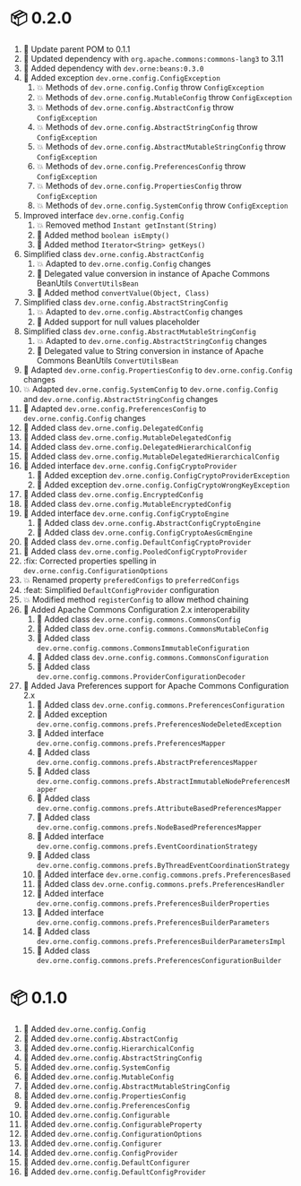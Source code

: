 # :package: 0.2.0

01. :wrench: Update parent POM to 0.1.1
01. :wrench: Updated dependency with `org.apache.commons:commons-lang3` to 3.11
01. :wrench: Added dependency with `dev.orne:beans:0.3.0`
01. :gift: Added exception `dev.orne.config.ConfigException`
    01. :boom: Methods of `dev.orne.config.Config` throw `ConfigException`
    01. :boom: Methods of `dev.orne.config.MutableConfig` throw `ConfigException`
    01. :boom: Methods of `dev.orne.config.AbstractConfig` throw `ConfigException`
    01. :boom: Methods of `dev.orne.config.AbstractStringConfig` throw `ConfigException`
    01. :boom: Methods of `dev.orne.config.AbstractMutableStringConfig` throw `ConfigException`
    01. :boom: Methods of `dev.orne.config.PreferencesConfig` throw `ConfigException`
    01. :boom: Methods of `dev.orne.config.PropertiesConfig` throw `ConfigException`
    01. :boom: Methods of `dev.orne.config.SystemConfig` throw `ConfigException`
01. Improved interface `dev.orne.config.Config`
    01. :boom: Removed method `Instant getInstant(String)`
    01. :gift: Added method `boolean isEmpty()`
    01. :gift: Added method `Iterator<String> getKeys()`
01. Simplified class  `dev.orne.config.AbstractConfig`
    01. :boom: Adapted to `dev.orne.config.Config` changes
    01. :gift: Delegated value conversion in instance of Apache Commons BeanUtils `ConvertUtilsBean`
    01. :gift: Added method `convertValue(Object, Class)`
01. Simplified class `dev.orne.config.AbstractStringConfig`
    01. :boom: Adapted to `dev.orne.config.AbstractConfig` changes
    01. :gift: Added support for null values placeholder
01. Simplified class `dev.orne.config.AbstractMutableStringConfig`
    01. :boom: Adapted to `dev.orne.config.AbstractStringConfig` changes
    01. :gift: Delegated value to String conversion in instance of Apache Commons BeanUtils `ConvertUtilsBean`
01. :gift: Adapted `dev.orne.config.PropertiesConfig` to `dev.orne.config.Config` changes
01. :boom: Adapted `dev.orne.config.SystemConfig` to `dev.orne.config.Config` and `dev.orne.config.AbstractStringConfig` changes
01. :gift: Adapted `dev.orne.config.PreferencesConfig` to `dev.orne.config.Config` changes
01. :gift: Added class `dev.orne.config.DelegatedConfig`
01. :gift: Added class `dev.orne.config.MutableDelegatedConfig`
01. :gift: Added class `dev.orne.config.DelegatedHierarchicalConfig`
01. :gift: Added class `dev.orne.config.MutableDelegatedHierarchicalConfig`
01. :gift: Added interface `dev.orne.config.ConfigCryptoProvider`
    01. :gift: Added exception `dev.orne.config.ConfigCryptoProviderException`
    01. :gift: Added exception `dev.orne.config.ConfigCryptoWrongKeyException`
01. :gift: Added class `dev.orne.config.EncryptedConfig`
01. :gift: Added class `dev.orne.config.MutableEncryptedConfig`
01. :gift: Added interface `dev.orne.config.ConfigCryptoEngine`
    01. :gift: Added class `dev.orne.config.AbstractConfigCryptoEngine`
    01. :gift: Added class `dev.orne.config.ConfigCryptoAesGcmEngine`
01. :gift: Added class `dev.orne.config.DefaultConfigCryptoProvider`
01. :gift: Added class `dev.orne.config.PooledConfigCryptoProvider`
01. :fix: Corrected properties spelling in `dev.orne.config.ConfigurationOptions`
  01. :boom: Renamed property `preferedConfigs` to `preferredConfigs`
01. :feat: Simplified `DefaultConfigProvider` configuration
  01. :boom: Modified method `registerConfig` to allow method chaining
01. :gift: Added Apache Commons Configuration 2.x interoperability
    01. :gift: Added class `dev.orne.config.commons.CommonsConfig`
    01. :gift: Added class `dev.orne.config.commons.CommonsMutableConfig`
    01. :gift: Added class `dev.orne.config.commons.CommonsImmutableConfiguration`
    01. :gift: Added class `dev.orne.config.commons.CommonsConfiguration`
    01. :gift: Added class `dev.orne.config.commons.ProviderConfigurationDecoder`
01. :gift: Added Java Preferences support for Apache Commons Configuration 2.x
    01. :gift: Added class `dev.orne.config.commons.PreferencesConfiguration`
    01. :gift: Added exception `dev.orne.config.commons.prefs.PreferencesNodeDeletedException`
    01. :gift: Added interface `dev.orne.config.commons.prefs.PreferencesMapper`
    01. :gift: Added class `dev.orne.config.commons.prefs.AbstractPreferencesMapper`
    01. :gift: Added class `dev.orne.config.commons.prefs.AbstractImmutableNodePreferencesMapper`
    01. :gift: Added class `dev.orne.config.commons.prefs.AttributeBasedPreferencesMapper`
    01. :gift: Added class `dev.orne.config.commons.prefs.NodeBasedPreferencesMapper`
    01. :gift: Added interface `dev.orne.config.commons.prefs.EventCoordinationStrategy`
    01. :gift: Added class `dev.orne.config.commons.prefs.ByThreadEventCoordinationStrategy`
    01. :gift: Added interface `dev.orne.config.commons.prefs.PreferencesBased`
    01. :gift: Added class `dev.orne.config.commons.prefs.PreferencesHandler`
    01. :gift: Added interface `dev.orne.config.commons.prefs.PreferencesBuilderProperties`
    01. :gift: Added interface `dev.orne.config.commons.prefs.PreferencesBuilderParameters`
    01. :gift: Added class `dev.orne.config.commons.prefs.PreferencesBuilderParametersImpl`
    01. :gift: Added class `dev.orne.config.commons.prefs.PreferencesConfigurationBuilder`

# :package: 0.1.0

01. :gift: Added `dev.orne.config.Config`
01. :gift: Added `dev.orne.config.AbstractConfig`
01. :gift: Added `dev.orne.config.HierarchicalConfig`
01. :gift: Added `dev.orne.config.AbstractStringConfig`
01. :gift: Added `dev.orne.config.SystemConfig`
01. :gift: Added `dev.orne.config.MutableConfig`
01. :gift: Added `dev.orne.config.AbstractMutableStringConfig`
01. :gift: Added `dev.orne.config.PropertiesConfig`
01. :gift: Added `dev.orne.config.PreferencesConfig`
01. :gift: Added `dev.orne.config.Configurable`
01. :gift: Added `dev.orne.config.ConfigurableProperty`
01. :gift: Added `dev.orne.config.ConfigurationOptions`
01. :gift: Added `dev.orne.config.Configurer`
01. :gift: Added `dev.orne.config.ConfigProvider`
01. :gift: Added `dev.orne.config.DefaultConfigurer`
01. :gift: Added `dev.orne.config.DefaultConfigProvider`
